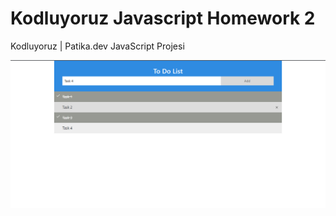 # Kodluyoruz Javascript Homework 2
Kodluyoruz | Patika.dev JavaScript Projesi

![alt text](https://github.com/PoIyMorpheus/kodluyoruz-javascript-homework2/blob/main/screenshot.png)
